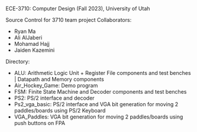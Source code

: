 ECE-3710: Computer Design (Fall 2023), University of Utah

Source Control for 3710 team project
Collaborators:
- Ryan Ma
- Ali AlJaberi
- Mohamad Hajj
- Jaiden Kazemini

Directory:
- ALU: Arithmetic Logic Unit + Register File components and test benches | Datapath and Memory components
- Air_Hockey_Game: Demo program
- FSM: Finite State Machine and Decoder components and test benches
- PS2: PS/2 interface and decoder
- Ps2_vga_basic: PS/2 interface and VGA bit generation for moving 2 paddles/boards using PS/2 Keyboard
- VGA_Paddles: VGA bit generation for moving 2 paddles/boards using push buttons on FPA
